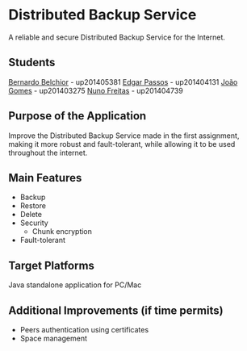 # Distributed Backup Service
A reliable and secure Distributed Backup Service for the Internet.

## Students
[Bernardo Belchior](https://github.com/bernardobelchior1) - up201405381 
[Edgar Passos](https://github.com/epassos26) - up201404131
[João Gomes](https://github.com/joaogomes04) - up201403275
[Nuno Freitas]() - up201404739


## Purpose of the Application 
Improve the Distributed Backup Service made in the first assignment, making it more robust and fault-tolerant, while allowing it to be used throughout the internet.

## Main Features 
* Backup 
* Restore
* Delete
* Security
  * Chunk encryption
* Fault-tolerant

## Target Platforms 
Java standalone application for PC/Mac

## Additional Improvements (if time permits)
* Peers authentication using certificates
* Space management
